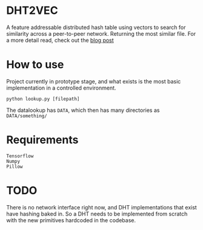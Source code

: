 # DHT2VEC

A feature addressable distributed hash table using vectors to search for similarity across a peer-to-peer network. Returning the most similar file.
For a more detail read, check out the [blog post](https://systemshift.github.io/FAN.html)


# How to use

Project currently in prototype stage, and what exists is the most basic implementation in a controlled environment.

```
python lookup.py [filepath]
```

The datalookup has `DATA`, which then has many directories as `DATA/something/`

# Requirements

```
Tensorflow
Numpy
Pillow
```

# TODO

There is no network interface right now, and DHT implementations that exist have hashing baked in. So a DHT needs to be implemented from scratch with the new primitives hardcoded in the codebase.